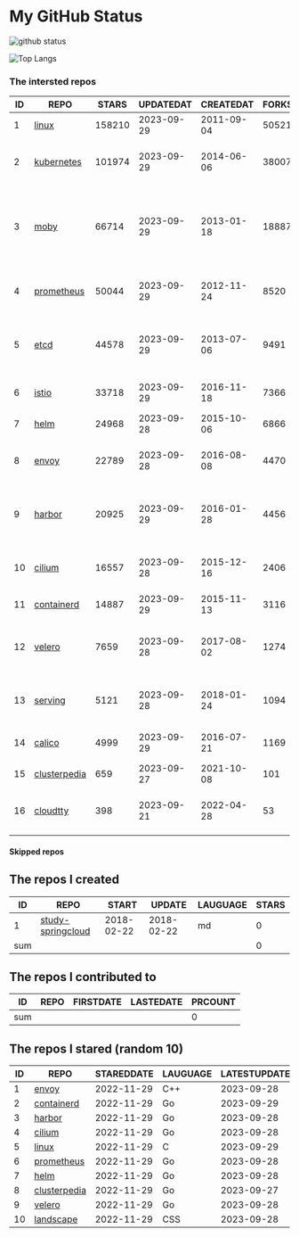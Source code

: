 # My GitHub Status

<img src="https://github-readme-stats-1.yihong0618.vercel.app/api?username=daoqingniu&show_icons=true&&&hide_title=true&count_private=true" alt="github status" />

![Top Langs](https://github-readme-stats-1.yihong0618.vercel.app/api/top-langs/?username=daoqingniu&layout=compact)

<!--START_SECTION:github_repos-->
### The intersted repos
| ID |                              REPO                               | STARS  | UPDATEDAT  | CREATEDAT  | FORKSCOUNT |                                              DESCRIPTIONS                                              |
|----|-----------------------------------------------------------------|--------|------------|------------|------------|--------------------------------------------------------------------------------------------------------|
|  1 | [linux](https://github.com/torvalds/linux)                      | 158210 | 2023-09-29 | 2011-09-04 |      50521 | Linux kernel source tree                                                                               |
|  2 | [kubernetes](https://github.com/kubernetes/kubernetes)          | 101974 | 2023-09-29 | 2014-06-06 |      38007 | Production-Grade Container Scheduling and Management                                                   |
|  3 | [moby](https://github.com/moby/moby)                            |  66714 | 2023-09-29 | 2013-01-18 |      18887 | Moby Project - a collaborative project for the container ecosystem to assemble container-based systems |
|  4 | [prometheus](https://github.com/prometheus/prometheus)          |  50044 | 2023-09-29 | 2012-11-24 |       8520 | The Prometheus monitoring system and time series database.                                             |
|  5 | [etcd](https://github.com/etcd-io/etcd)                         |  44578 | 2023-09-29 | 2013-07-06 |       9491 | Distributed reliable key-value store for the most critical data of a distributed system                |
|  6 | [istio](https://github.com/istio/istio)                         |  33718 | 2023-09-29 | 2016-11-18 |       7366 | Connect, secure, control, and observe services.                                                        |
|  7 | [helm](https://github.com/helm/helm)                            |  24968 | 2023-09-28 | 2015-10-06 |       6866 | The Kubernetes Package Manager                                                                         |
|  8 | [envoy](https://github.com/envoyproxy/envoy)                    |  22789 | 2023-09-28 | 2016-08-08 |       4470 | Cloud-native high-performance edge/middle/service proxy                                                |
|  9 | [harbor](https://github.com/goharbor/harbor)                    |  20925 | 2023-09-29 | 2016-01-28 |       4456 | An open source trusted cloud native registry project that stores, signs, and scans content.            |
| 10 | [cilium](https://github.com/cilium/cilium)                      |  16557 | 2023-09-28 | 2015-12-16 |       2406 | eBPF-based Networking, Security, and Observability                                                     |
| 11 | [containerd](https://github.com/containerd/containerd)          |  14887 | 2023-09-29 | 2015-11-13 |       3116 | An open and reliable container runtime                                                                 |
| 12 | [velero](https://github.com/vmware-tanzu/velero)                |   7659 | 2023-09-28 | 2017-08-02 |       1274 | Backup and migrate Kubernetes applications and their persistent volumes                                |
| 13 | [serving](https://github.com/knative/serving)                   |   5121 | 2023-09-28 | 2018-01-24 |       1094 | Kubernetes-based, scale-to-zero, request-driven compute                                                |
| 14 | [calico](https://github.com/projectcalico/calico)               |   4999 | 2023-09-29 | 2016-07-21 |       1169 | Cloud native networking and network security                                                           |
| 15 | [clusterpedia](https://github.com/clusterpedia-io/clusterpedia) |    659 | 2023-09-27 | 2021-10-08 |        101 | The Encyclopedia of Kubernetes clusters                                                                |
| 16 | [cloudtty](https://github.com/cloudtty/cloudtty)                |    398 | 2023-09-21 | 2022-04-28 |         53 | A Friendly Kubernetes CloudShell (Web Terminal) !                                                      |



#### Skipped repos
<!--END_SECTION:github_repos-->

<!--START_SECTION:my_github-->
## The repos I created
| ID  |                                 REPO                                 |   START    |   UPDATE   | LAUGUAGE | STARS |
|-----|----------------------------------------------------------------------|------------|------------|----------|-------|
|   1 | [study-springcloud](https://github.com/daoqingniu/study-springcloud) | 2018-02-22 | 2018-02-22 | md       |     0 |
| sum |                                                                      |            |            |          |     0 |

## The repos I contributed to
| ID  | REPO | FIRSTDATE | LASTEDATE | PRCOUNT |
|-----|------|-----------|-----------|---------|
| sum |      |           |           |       0 |

## The repos I stared (random 10)
| ID |                              REPO                               | STAREDDATE | LAUGUAGE | LATESTUPDATE |
|----|-----------------------------------------------------------------|------------|----------|--------------|
|  1 | [envoy](https://github.com/envoyproxy/envoy)                    | 2022-11-29 | C++      | 2023-09-28   |
|  2 | [containerd](https://github.com/containerd/containerd)          | 2022-11-29 | Go       | 2023-09-29   |
|  3 | [harbor](https://github.com/goharbor/harbor)                    | 2022-11-29 | Go       | 2023-09-28   |
|  4 | [cilium](https://github.com/cilium/cilium)                      | 2022-11-29 | Go       | 2023-09-28   |
|  5 | [linux](https://github.com/torvalds/linux)                      | 2022-11-29 | C        | 2023-09-29   |
|  6 | [prometheus](https://github.com/prometheus/prometheus)          | 2022-11-29 | Go       | 2023-09-28   |
|  7 | [helm](https://github.com/helm/helm)                            | 2022-11-29 | Go       | 2023-09-28   |
|  8 | [clusterpedia](https://github.com/clusterpedia-io/clusterpedia) | 2022-11-29 | Go       | 2023-09-27   |
|  9 | [velero](https://github.com/vmware-tanzu/velero)                | 2022-11-29 | Go       | 2023-09-28   |
| 10 | [landscape](https://github.com/cncf/landscape)                  | 2022-11-29 | CSS      | 2023-09-28   |

<!--END_SECTION:my_github-->
